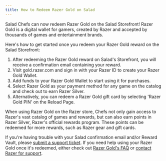 ```yaml
---
title: How to Redeem Razer Gold on Salad
---
```


Salad Chefs can now redeem Razer Gold on the Salad Storefront! Razer Gold is a digital wallet for gamers, created by
Razer and accepted by thousands of games and entertainment brands.

Here's how to get started once you redeem your Razer Gold reward on the Salad Storefront:

1. After redeeming the Razer Gold reward on Salad's Storefront, you will receive a confirmation email containing your
   reward.
2. Visit gold.razer.com and sign in with your Razer ID to create your Razer Gold Wallet.
3. Add funds to your Razer Gold Wallet to start using it for purchases.
4. Select Razer Gold as your payment method for any game on the catalog and check out to earn Razer Silver.
5. Alternatively, you can redeem a Razer Gold gift card by selecting 'Razer Gold PIN' on the Reload Page.

When using Razer Gold on the Razer store, Chefs not only gain access to Razer's vast catalog of games and rewards, but
can also earn points in Razer Silver, Razer's official rewards program. These points can be redeemed for more rewards,
such as Razer gear and gift cards.

If you're having trouble with your Salad confirmation email and/or Reward Vault, please
[submit a support ticket](/contact). If you need help using your Razer Gold once it's redeemed, either check out
[Razer Gold's FAQ](https://gold.razer.com/us/en/help) or [contact Razer for support](https://gold.razer.com/my/en/help).
